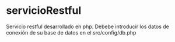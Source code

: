 # servicioRestful
Servicio restful desarrollado en php.
Debebe introducir los datos de conexión de su base de datos en el src/config/db.php 
